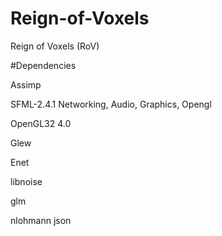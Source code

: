 # Reign-of-Voxels
Reign of Voxels (RoV)

#Dependencies

Assimp

SFML-2.4.1 Networking, Audio, Graphics, Opengl

OpenGL32 4.0

Glew

Enet

libnoise

glm

nlohmann json
